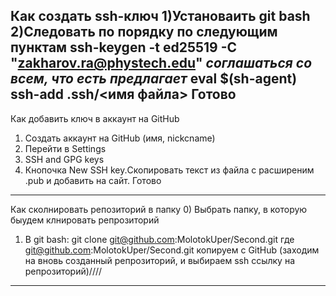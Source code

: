 Как создать ssh-ключ
1)Установаить git bash
2)Следовать по порядку по следующим пунктам
	ssh-keygen -t ed25519 -C "zakharov.ra@phystech.edu"
	*соглашаться со всем, что есть предлагает*
	eval $(sh-agent)
	ssh-add .ssh/<имя файла>
Готово
------
Как добавить ключ в аккаунт на GitHub
1) Создать аккаунт на GitHub (имя, nickcname)
2) Перейти в Settings
3) SSH and GPG keys
4) Кнопочка New SSH key.Скопировать текст из файла с расширеним .pub и добавить на сайт.
Готово
------
Как сколнировать репозиторий в папку
0) Выбрать папку, в которую быудем клнировать репрозиторий 
1) В git bash:
	git clone git@github.com:MolotokUper/Second.git
	где  git@github.com:MolotokUper/Second.git копируем с GitHub (заходим на вновь созданный репрозиторий, и выбираем 
	ssh ссылку на репрозиторий)////
------